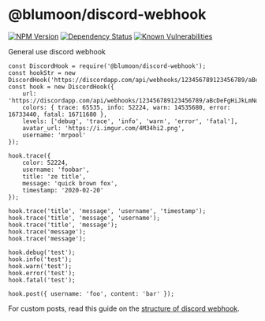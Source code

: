 # @blumoon/discord-webhook
[![NPM Version](https://badge.fury.io/js/%40blumoon%2Fdiscord-webhook.svg)](https://www.npmjs.com/@blumoon/discord-webhook)
[![Dependency Status](https://david-dm.org/blumoon/discord-webhook.svg)](https://david-dm.org/blumoon/discord-webhook)
[![Known Vulnerabilities](https://snyk.io/test/github/blumoon/discord-webhook/badge.svg)](https://snyk.io/test/github/blumoon/discord-webhook)

General use discord webhook

```
const DiscordHook = require('@blumoon/discord-webhook');
const hookStr = new DiscordHook('https://discordapp.com/api/webhooks/123456789123456789/aBcDeFgHiJkLmNoPqRsTuVwXyZaBcDeFgHiJkLmNoPqRsTuVwXyZaBcDeFgHiJkLmNoP');
const hook = new DiscordHook({
    url: 'https://discordapp.com/api/webhooks/123456789123456789/aBcDeFgHiJkLmNoPqRsTuVwXyZaBcDeFgHiJkLmNoPqRsTuVwXyZaBcDeFgHiJkLmNoP',
    colors: { trace: 65535, info: 52224, warn: 14535680, error: 16733440, fatal: 16711680 },
    levels: ['debug', 'trace', 'info', 'warn', 'error', 'fatal'],
    avatar_url: 'https://i.imgur.com/4M34hi2.png',
    username: 'mrpool'
});

hook.trace({
    color: 52224,
    username: 'foobar',
    title: 'ze title',
    message: 'quick brown fox',
    timestamp: '2020-02-20'
});

hook.trace('title', 'message', 'username', 'timestamp');
hook.trace('title', 'message', 'username');
hook.trace('title', 'message');
hook.trace('message');
hook.trace('message');

hook.debug('test');
hook.info('test');
hook.warn('test');
hook.error('test');
hook.fatal('test');

hook.post({ username: 'foo', content: 'bar' });
```

For custom posts, read this guide on the [structure of discord webhook](https://birdie0.github.io/discord-webhooks-guide/discord_webhook.html).
